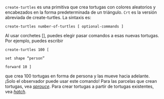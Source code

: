 ﻿`create-turtles` es una primitiva que crea tortugas con colores aleatorios y encabezados en la forma predeterminada de un triángulo. `Crt` es la versión abreviada de create-turtles. La sintaxis es:

`create-turtles number-of-turtles [ optional-commands ]`

Al usar corchetes [], puedes elegir pasar comandos a esas nuevas tortugas. Por ejemplo, puedes escribir

`create-turtles 100 [`

`set shape “person”`

`forward 10 ]`

que crea 100 tortugas en forma de persona y las mueve hacia adelante. ¡Solo el observador puede usar este comando! Para las parcelas que crean tortugas, vea [*sprouce*](http://ccl.northwestern.edu/netlogo/docs/dictionary.html#sprout). Para crear tortugas a partir de tortugas existentes, vea [*hatch*](http://ccl.northwestern.edu/netlogo/docs/dictionary.html#hatch).